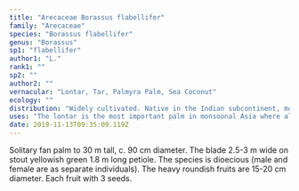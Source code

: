 ```yaml
---
title: "Arecaceae Borassus flabellifer"
family: "Arecaceae"
species: "Borassus flabellifer"
genus: "Borassus"
sp1: "flabellifer"
author1: "L."
rank1: ""
sp2: ""
author2: ""
vernacular: "Lontar, Tar, Palmyra Palm, Sea Coconut"
ecology: ""
distribution: "Widely cultivated. Native in the Indian subcontinent, monsoonal Southeast Asia."
uses: "The lontar is the most important palm in monsoonal Asia where all parts of the palm are used. Formerly the leaves were used for writing material. It is now used mainly as a thatch, young inflorescence tapped for sugar, endosperm edible. The trunk as construction and building material."
date: 2019-11-13T09:35:09.119Z
---
```

Solitary fan palm to 30 m tall, c. 90 cm diameter. The blade 2.5-3 m wide on stout yellowish green 1.8 m long petiole. The species is dioecious (male and female are as separate individuals). The heavy roundish fruits are 15-20 cm diameter. Each fruit with 3 seeds.